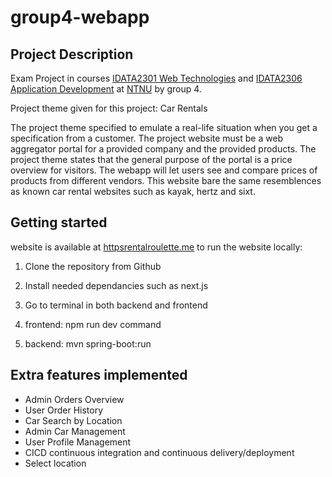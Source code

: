 # group4-webapp

## Project Description

Exam Project in courses
[IDATA2301 Web Technologies](https://www.ntnu.edu/studies/courses/IDATA2301#tab=omEmnet) and
[IDATA2306 Application Development](https://www.ntnu.edu/studies/courses/IDATA2306#tab=omEmnet) at
[NTNU](https://www.ntnu.edu/) by group 4.

Project theme given for this project: Car Rentals

The project theme specified to emulate a real-life situation when you get a specification from a customer. The project website must be a web aggregator portal for a provided company and the provided products. The project theme states that the general purpose of the portal is a price overview for visitors. The webapp will let users see and compare prices of products from different vendors. This website bare the same resemblences as known car rental websites such as kayak, hertz and sixt. 


## Getting started

website is available at [httpsrentalroulette.me](https://rentalroulette.me/)
to run the website locally:
1. Clone the repository from Github
2. Install needed dependancies such as next.js
  
4. Go to terminal in both backend and frontend
5. frontend: npm run dev command
6. backend: mvn spring-boot:run


## Extra features implemented

- Admin Orders Overview
- User Order History
- Car Search by Location 
- Admin Car Management
- User Profile Management
- CICD continuous integration and continuous delivery/deployment
- Select location

